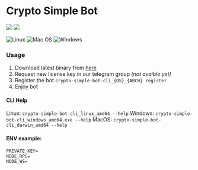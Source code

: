 # Crypto Simple Bot

![](https://img.shields.io/github/v/release/iamrekas/crypto-simple-bot?style=for-the-badge) ![](https://img.shields.io/github/release-date/iamrekas/crypto-simple-bot?style=for-the-badge)

![Linux](https://img.shields.io/badge/Linux-FCC624?style=for-the-badge&logo=linux&logoColor=black) ![Mac OS](https://img.shields.io/badge/mac%20os-000000?style=for-the-badge&logo=macos&logoColor=F0F0F0) ![Windows](https://img.shields.io/badge/Windows-0078D6?style=for-the-badge&logo=windows&logoColor=white)

### Usage
1. Download latest binary from [here](https://github.com/iamrekas/crypto-simple-bot/releases/latest "here")
2. Request new license key in our telegram group *(not avaible yet)*
3. Register the bot `crypto-simple-bot-cli_{OS}_{ARCH} register`
4. Enjoy bot

#### CLI Help
Linux: `crypto-simple-bot-cli_linux_amd64 --help`
Windows: `crypto-simple-bot-cli_windows_amd64.exe --help`
MacOS: `crypto-simple-bot-cli_darwin_amd64 --help`

#### ENV example:
```
PRIVATE_KEY=
NODE_RPC=
NODE_WS=
```
